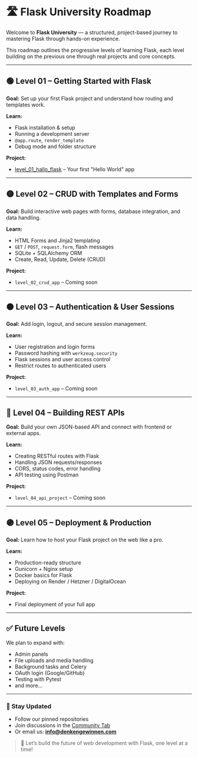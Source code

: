 # 🛣️ Flask University Roadmap

Welcome to **Flask University** — a structured, project-based journey to mastering Flask through hands-on experience.

This roadmap outlines the progressive levels of learning Flask, each level building on the previous one through real projects and core concepts.

---

## 🟢 Level 01 – Getting Started with Flask

**Goal:** Set up your first Flask project and understand how routing and templates work.

**Learn:**
- Flask installation & setup
- Running a development server
- `@app.route`, `render_template`
- Debug mode and folder structure

**Project:**
- [level_01_hallo_flask](https://github.com/flask-university/level_01_hallo_flask) – Your first "Hello World" app

---

## 🟡 Level 02 – CRUD with Templates and Forms

**Goal:** Build interactive web pages with forms, database integration, and data handling.

**Learn:**
- HTML Forms and Jinja2 templating
- `GET` / `POST`, `request.form`, flash messages
- SQLite + SQLAlchemy ORM
- Create, Read, Update, Delete (CRUD)

**Project:**
- `level_02_crud_app` – Coming soon

---

## 🟠 Level 03 – Authentication & User Sessions

**Goal:** Add login, logout, and secure session management.

**Learn:**
- User registration and login forms
- Password hashing with `werkzeug.security`
- Flask sessions and user access control
- Restrict routes to authenticated users

**Project:**
- `level_03_auth_app` – Coming soon

---

## 🔴 Level 04 – Building REST APIs

**Goal:** Build your own JSON-based API and connect with frontend or external apps.

**Learn:**
- Creating RESTful routes with Flask
- Handling JSON requests/responses
- CORS, status codes, error handling
- API testing using Postman

**Project:**
- `level_04_api_project` – Coming soon

---

## 🟣 Level 05 – Deployment & Production

**Goal:** Learn how to host your Flask project on the web like a pro.

**Learn:**
- Production-ready structure
- Gunicorn + Nginx setup
- Docker basics for Flask
- Deploying on Render / Hetzner / DigitalOcean

**Project:**
- Final deployment of your full app

---

## ✅ Future Levels

We plan to expand with:
- Admin panels
- File uploads and media handling
- Background tasks and Celery
- OAuth login (Google/GitHub)
- Testing with Pytest
- and more...

---

### 📌 Stay Updated
- Follow our pinned repositories
- Join discussions in the [Community Tab](https://github.com/flask-university/flask-university/discussions)
- Or email us: **info@denkengewinnen.com**

> 🚀 Let’s build the future of web development with Flask, one level at a time!
